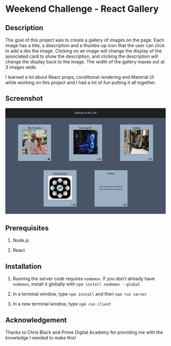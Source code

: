 # Weekend Challenge - React Gallery

## Description

The goal of this project was to create a gallery of images on the page. Each image has a title, a description and a thumbs-up icon that the user can click to add a like the image. Clicking on an image will change the display of the associated card to show the description, and clicking the description will change the display back to the image. The width of the gallery maxes out at 3 images wide.

I learned a lot about React props, conditional rendering and Material UI while working on this project and I had a lot of fun putting it all together.

## Screenshot

![preview](./public/images/gallery_preview.png)

## Prerequisites

1. Node.js

2. React

## Installation

1. Running the server code requires `nodemon`. If you don't already have `nodemon`, install it globally with `npm install nodemon --global`

2. In a terminal window, type `npm install` and then `npm run server`

3. In a new terminal window, type `npm run client`

## Acknowledgement

Thanks to Chris Black and Prime Digital Academy for providing me with the knowledge I needed to make this!

